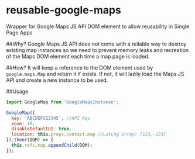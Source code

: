 # reusable-google-maps
Wrapper for Google Maps JS API DOM element to allow reusability in Single Page Apps 

##Why?
Google Maps JS API does not come with a reliable way to destroy existing map instances so we need to prevent memory leaks and recreation of the Maps DOM element each time a map page is loaded.

##How?
It will keep a reference to the DOM element used by `google.maps.Map` and return it if exists. 
If not, it will lazily load the Maps JS API and create a new instance to be used.

##Usage
```js
import GoogleMap from 'GoogleMapsInstance';

GoogleMap({
  key: 'ABCDEFG12345', //API Key
  zoom: 10,
  disableDefaultUI: true,
  location: this.props.contact.map //LatLng array: [123,-123]
}).then((DOM) => {
  this.refs.map.appendChild(DOM);
});

```
